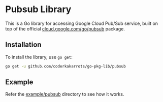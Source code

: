 # Pubsub Library

This is a Go library for accessing Google Cloud Pub/Sub service, built on top of the official [cloud.google.com/go/pubsub](https://pkg.go.dev/cloud.google.com/go/pubsub) package.

## Installation

To install the library, use `go get`:

```bash
go get -u github.com/coderkakarrots/go-pkg-lib/pubsub
```

## Example

Refer the [example/pubsub](./../examples/pubsub/) directory to see how it works.

